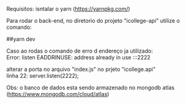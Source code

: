 Requisitos: isntalar o yarn (https://yarnpkg.com/)<br>

Para rodar o back-end, no diretorio do projeto "icollege-api" utilize o comando:<br>

##yarn dev

Caso ao rodas o comando de erro d endereço ja utilizado:<br>
Error: listen EADDRINUSE: address already in use :::2222<br>

alterar a porta no arquivo "index.js" no prjeto "icollege.api" <br>
linha 22: server.listen(2222);

Obs: o banco de dados esta sendo armazenado no mongodb atlas (https://www.mongodb.com/cloud/atlas)<br>
